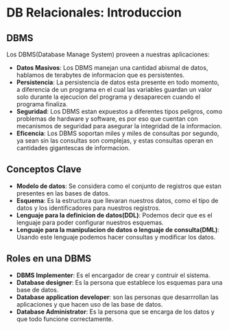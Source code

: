 # DB Relacionales: Introduccion

## DBMS

Los DBMS(Database Manage System) proveen a nuestras aplicaciones:
- __Datos Masivos__: Los DBMS manejan una cantidad abismal de datos, hablamos de terabytes de informacion que es persistentes.
- __Persistencia__: La persistencia de datos esta presente en todo momento, a diferencia de un programa en el cual las variables guardan un valor solo durante la ejecucion del programa y desaparecen cuando el programa finaliza.
- __Seguridad__: Los DBMS estan expuestos a diferentes tipos peligros, como problemas de hardware y software, es por eso que cuentan con mecanismos de seguridad para asegurar la integridad de la informacion.
- __Eficencia__: Los DBMS soportan miles y miles de consultas por segundo, ya sean sin las consultas son complejas, y estas consultas operan en cantidades gigantescas de informacion.

## Conceptos Clave

- __Modelo de datos__: Se considera como el conjunto de registros que estan presentes en las bases de datos.
- __Esquema__: Es la estructura que llevaran nuestros datos, como el tipo de datos y los identificadores para nuestros registros.
- __Lenguaje para la definicion de datos(DDL)__: Podemos decir que es el lenguaje para poder configurar nuestros esquemas.
- __Lenguaje para la manipulacion de datos o lenguaje de consulta(DML)__: Usando este lenguaje podemos hacer consultas y modificar los datos.

## Roles en una DBMS

- __DBMS Implementer__: Es el encargador de crear y contruir el sistema.
- __Database designer__: Es la persona que establece los esquemas para una base de datos.
- __Database application developer__: son las personas que desarrrollan las aplicaciones y que hacen uso de las base de datos.
- __Database Administrator__: Es la persona que se encarga de los datos y que todo funcione correctamente.